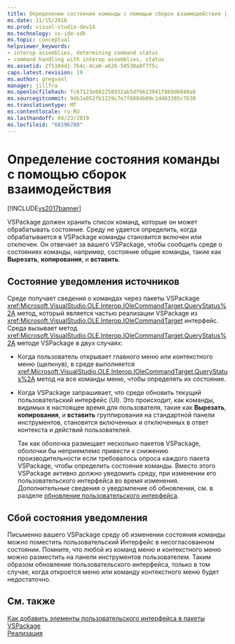 ```yaml
---
title: Определение состояния команды с помощью сборок взаимодействия | Документация Майкрософт
ms.date: 11/15/2016
ms.prod: visual-studio-dev14
ms.technology: vs-ide-sdk
ms.topic: conceptual
helpviewer_keywords:
- interop assemblies, determining command status
- command handling with interop assemblies, status
ms.assetid: 2f5104d1-7b4c-4ca0-a626-50530a8f7f5c
caps.latest.revision: 19
ms.author: gregvanl
manager: jillfra
ms.openlocfilehash: fc67123e082258932ab5df6613941f869d6049a6
ms.sourcegitcommit: 94b3a052fb1229c7e7f8804b09c1d403385c7630
ms.translationtype: MT
ms.contentlocale: ru-RU
ms.lasthandoff: 04/23/2019
ms.locfileid: "68196788"
---
```

# <a name="determining-command-status-by-using-interop-assemblies"></a>Определение состояния команды с помощью сборок взаимодействия
[!INCLUDE[vs2017banner](../../includes/vs2017banner.md)]

VSPackage должен хранить список команд, которые он может обрабатывать состояние. Среду не удается определить, когда обрабатывается в VSPackage команды становится включен или отключен. Он отвечает за вашего VSPackage, чтобы сообщить среде о состояниях команды, например, состояние общие команды, такие как **Вырезать**, **копирования**, и **вставить**.  
  
## <a name="status-notification-sources"></a>Состояние уведомления источников  
 Среде получает сведения о командах через пакеты VSPackage <xref:Microsoft.VisualStudio.OLE.Interop.IOleCommandTarget.QueryStatus%2A> метод, который является частью реализации VSPackage из <xref:Microsoft.VisualStudio.OLE.Interop.IOleCommandTarget> интерфейс. Среда вызывает метод <xref:Microsoft.VisualStudio.OLE.Interop.IOleCommandTarget.QueryStatus%2A> методе VSPackage в двух случаях:  
  
- Когда пользователь открывает главного меню или контекстного меню (щелкнув), в среде выполняется <xref:Microsoft.VisualStudio.OLE.Interop.IOleCommandTarget.QueryStatus%2A> метод на все команды меню, чтобы определять их состояние.  
  
- Когда VSPackage запрашивает, что среде обновить текущий пользовательский интерфейс (UI). Это происходит, как команды, видимых в настоящее время для пользователя, такие как **Вырезать**, **копирования**, и **вставить** группирования на стандартной панели инструментов, становятся включенных и отключенных в ответ контекста и действий пользователей.  
  
  Так как оболочка размещает несколько пакетов VSPackage, оболочки бы неприемлемо привести к снижению производительности если требовалось опроса каждого пакета VSPackage, чтобы определить состояние команды. Вместо этого VSPackage активно должно уведомить среду, при изменении его пользовательского интерфейса во время изменения. Дополнительные сведения о уведомление об обновлении, см. в разделе [обновление пользовательского интерфейса](../../extensibility/updating-the-user-interface.md).  
  
## <a name="status-notification-failure"></a>Сбой состояния уведомления  
 Письменно вашего VSPackage среду об изменении состояния команды можно поместить пользовательский Интерфейс в несогласованном состоянии. Помните, что любой из команд меню и контекстного меню можно разместить на панели инструментов пользователем. Таким образом обновление пользовательского интерфейса, только в том случае, когда откроется меню или команду контекстного меню будет недостаточно.  
  
## <a name="see-also"></a>См. также  
 [Как добавить элементы пользовательского интерфейса в пакеты VSPackage](../../extensibility/internals/how-vspackages-add-user-interface-elements.md)   
 [Реализация](../../extensibility/internals/command-implementation.md)
